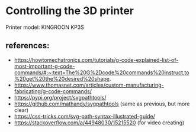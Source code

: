 # Controlling the 3D printer

Printer model: KINGROON KP3S

## references:
- https://howtomechatronics.com/tutorials/g-code-explained-list-of-most-important-g-code-commands/#:~:text=The%20G%2Dcode%20commands%20instruct,to%20get%20the%20desired%20shape.
- https://www.thomasnet.com/articles/custom-manufacturing-fabricating/g-code-commands/
- https://pypi.org/project/svgpathtools/
- https://github.com/mathandy/svgpathtools (same as previous, but more clear)
- https://css-tricks.com/svg-path-syntax-illustrated-guide/
- https://stackoverflow.com/a/44948030/15215520 (for video creating)